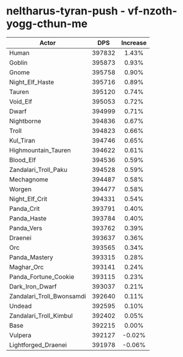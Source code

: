 # neltharus-tyran-push - vf-nzoth-yogg-cthun-me
| Actor | DPS | Increase |
|---|:---:|:---:|
|Human|397832|1.43%|
|Goblin|395873|0.93%|
|Gnome|395758|0.90%|
|Night_Elf_Haste|395716|0.89%|
|Tauren|395120|0.74%|
|Void_Elf|395053|0.72%|
|Dwarf|394999|0.71%|
|Nightborne|394836|0.67%|
|Troll|394823|0.66%|
|Kul_Tiran|394746|0.65%|
|Highmountain_Tauren|394622|0.61%|
|Blood_Elf|394536|0.59%|
|Zandalari_Troll_Paku|394528|0.59%|
|Mechagnome|394487|0.58%|
|Worgen|394477|0.58%|
|Night_Elf_Crit|394331|0.54%|
|Panda_Crit|393791|0.40%|
|Panda_Haste|393784|0.40%|
|Panda_Vers|393762|0.39%|
|Draenei|393637|0.36%|
|Orc|393565|0.34%|
|Panda_Mastery|393315|0.28%|
|Maghar_Orc|393141|0.24%|
|Panda_Fortune_Cookie|393115|0.23%|
|Dark_Iron_Dwarf|393037|0.21%|
|Zandalari_Troll_Bwonsamdi|392640|0.11%|
|Undead|392595|0.10%|
|Zandalari_Troll_Kimbul|392402|0.05%|
|Base|392215|0.00%|
|Vulpera|392127|-0.02%|
|Lightforged_Draenei|391978|-0.06%|
